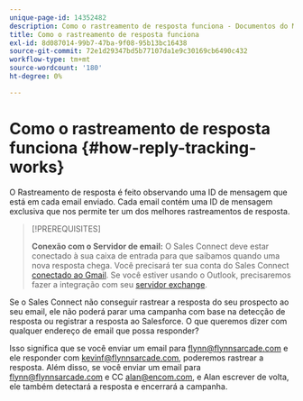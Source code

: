 ```yaml
---
unique-page-id: 14352482
description: Como o rastreamento de resposta funciona - Documentos do Marketo - Documentação do produto
title: Como o rastreamento de resposta funciona
exl-id: 8d087014-99b7-47ba-9f08-95b13bc16438
source-git-commit: 72e1d29347bd5b77107da1e9c30169cb6490c432
workflow-type: tm+mt
source-wordcount: '180'
ht-degree: 0%

---
```


# Como o rastreamento de resposta funciona {#how-reply-tracking-works}

O Rastreamento de resposta é feito observando uma ID de mensagem que está em cada email enviado. Cada email contém uma ID de mensagem exclusiva que nos permite ter um dos melhores rastreamentos de resposta.

>[!PREREQUISITES]
>
>**Conexão com o Servidor de email:** O Sales Connect deve estar conectado à sua caixa de entrada para que saibamos quando uma nova resposta chega. Você precisará ter sua conta do Sales Connect [conectado ao Gmail](/help/marketo/product-docs/marketo-sales-connect/email-plugins/gmail/email-connection-for-gmail-users.md). Se você estiver usando o Outlook, precisaremos fazer a integração com seu [servidor exchange](https://toutapp.com/next#settings/exchange_settings).

Se o Sales Connect não conseguir rastrear a resposta do seu prospecto ao seu email, ele não poderá parar uma campanha com base na detecção de resposta ou registrar a resposta ao Salesforce.  O que queremos dizer com qualquer endereço de email que possa responder?

Isso significa que se você enviar um email para flynn@flynnsarcade.com e ele responder com kevinf@flynnsarcade.com, poderemos rastrear a resposta. Além disso, se você enviar um email para flynn@flynnsarcade.com e CC alan@encom.com, e Alan escrever de volta, ele também detectará a resposta e encerrará a campanha.
